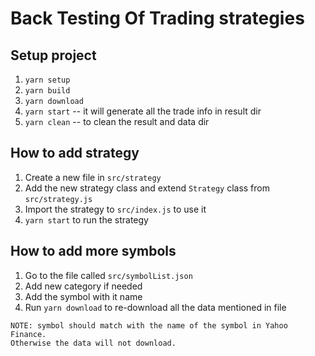 # Back Testing Of Trading strategies

## Setup project

1. `yarn setup`
2. `yarn build`
3. `yarn download`
4. `yarn start` -- it will generate all the trade info in result dir
5. `yarn clean` -- to clean the result and data dir

## How to add strategy
1. Create a new file in `src/strategy`
2. Add the new strategy class and extend `Strategy` class from `src/strategy.js`
3. Import the strategy to `src/index.js` to use it
4. `yarn start` to run the strategy

## How to add more symbols
1. Go to the file called `src/symbolList.json`
2. Add new category if needed
3. Add the symbol with it name
4. Run `yarn download` to re-download all the data mentioned in file
```
NOTE: symbol should match with the name of the symbol in Yahoo Finance.
Otherwise the data will not download.
```
